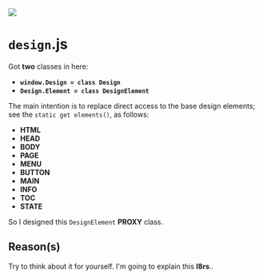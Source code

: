 <img src="https://kekse.biz/github.php?draw&text=`Design`&override=github:v4" />

# **`design`**.js
Got **two** classes in here:

* **`window.Design = class Design`**
* **`Design.Element = class DesignElement`**

The main intention is to replace direct access to the base design elements; see
the `static get elements()`, as follows:

* **HTML**
* **HEAD**
* **BODY**
* **PAGE**
* **MENU**
* **BUTTON**
* **MAIN**
* **INFO**
* **TOC**
* **STATE**

So I designed this `DesignElement` **PROXY** class.

## Reason(s)
Try to think about it for yourself. I'm going to explain this **l8rs**..

